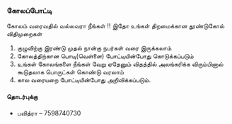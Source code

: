 ### கோலப்போட்டி 
கோலம் வரைவதில் வல்லவரா நீங்கள் !! இதோ உங்கள் திறமைக்கான தூண்டுகோல் 
விதிமுறைகள் 

1. குழுவிற்கு இரண்டு முதல் நான்கு நபர்கள் வரை இருக்கலாம் 
2. கோலத்திற்கான பொடி(வெள்ளை) போட்டியின்போது கொடுக்கப்படும் 
3. உங்கள் கோலங்களை நீங்கள் வேறு ஏதேனும் விதத்தில் அலங்கரிக்க விரும்பினால் கூடுதலாக பொருட்கள் கொண்டு வரலாம் 
4. கால வரையறை போட்டியின்போது அறிவிக்கப்படும்.


#### தொடர்புக்கு
  * பவித்ரா – 7598740730 
